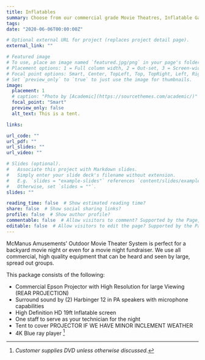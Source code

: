 ```yaml
---
title: Inflatables
summary: Choose from our commercial grade Movie Theatres, Inflatable Games, & Moon Bounces. The safest form of fun for kids!
tags:
date: "2020-06-06T00:00:00Z"

# Optional external URL for project (replaces project detail page).
external_link: ""

# Featured image
# To use, place an image named `featured.jpg/png` in your page's folder.
# Placement options: 1 = Full column width, 2 = Out-set, 3 = Screen-width
# Focal point options: Smart, Center, TopLeft, Top, TopRight, Left, Right, BottomLeft, Bottom, BottomRight
# Set `preview_only` to `true` to just use the image for thumbnails.
image:
  placement: 1
  # caption: "Photo by [Academic](https://sourcethemes.com/academic/)"
  focal_point: "Smart"
  preview_only: false
  alt_text: This is a tent.

links:

url_code: ""
url_pdf: ""
url_slides: ""
url_video: ""

# Slides (optional).
#   Associate this project with Markdown slides.
#   Simply enter your slide deck's filename without extension.
#   E.g. `slides = "example-slides"` references `content/slides/example-slides.md`.
#   Otherwise, set `slides = ""`.
slides: ""

reading_time: false  # Show estimated reading time?
share: false  # Show social sharing links?
profile: false  # Show author profile?
commentable: false  # Allow visitors to comment? Supported by the Page, Post, and Docs content types.
editable: false  # Allow visitors to edit the page? Supported by the Page, Post, and Docs content types.
---
```


McManus Amusements' Outdoor Movie Theater System is perfect for a backyard movie night or even for a movie night fundraiser. We use all commercial, high quality equipment that can be heard and seen by large, spread out groups. 

This package consists of the following: 

- Commercial Epson Projector with High Resolution for large Viewing (REAR PROJECTION)
- Surround sound by (2) Harbinger 12 in PA speakers with microphone capabilities
- High Definition HD 19ft Inflatable screen 
- One staff to serve as your technician for the night 
- Tent to cover PROJECTOR IF WE HAVE MINOR INCLEMENT WEATHER
- 4K Blue ray player [^*]

[^*]: *Customer supplies DVD unless otherwise discussed.*
